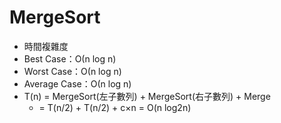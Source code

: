 # MergeSort
 * 時間複雜度
 * Best Case：Ο(n log n)
* Worst Case：Ο(n log n)
* Average Case：Ο(n log n)
* T(n) = MergeSort(左子數列) + MergeSort(右子數列) + Merge
     * = T(n/2) + T(n/2) + c×n = O(n log2n)
